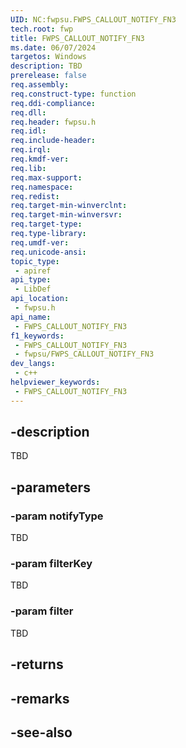 ```yaml
---
UID: NC:fwpsu.FWPS_CALLOUT_NOTIFY_FN3
tech.root: fwp
title: FWPS_CALLOUT_NOTIFY_FN3
ms.date: 06/07/2024
targetos: Windows
description: TBD
prerelease: false
req.assembly: 
req.construct-type: function
req.ddi-compliance: 
req.dll: 
req.header: fwpsu.h
req.idl: 
req.include-header: 
req.irql: 
req.kmdf-ver: 
req.lib: 
req.max-support: 
req.namespace: 
req.redist: 
req.target-min-winverclnt: 
req.target-min-winversvr: 
req.target-type: 
req.type-library: 
req.umdf-ver: 
req.unicode-ansi: 
topic_type:
 - apiref
api_type:
 - LibDef
api_location:
 - fwpsu.h
api_name:
 - FWPS_CALLOUT_NOTIFY_FN3
f1_keywords:
 - FWPS_CALLOUT_NOTIFY_FN3
 - fwpsu/FWPS_CALLOUT_NOTIFY_FN3
dev_langs:
 - c++
helpviewer_keywords:
 - FWPS_CALLOUT_NOTIFY_FN3
---
```


## -description

TBD

## -parameters

### -param notifyType

TBD

### -param filterKey

TBD

### -param filter

TBD

## -returns

## -remarks

## -see-also
